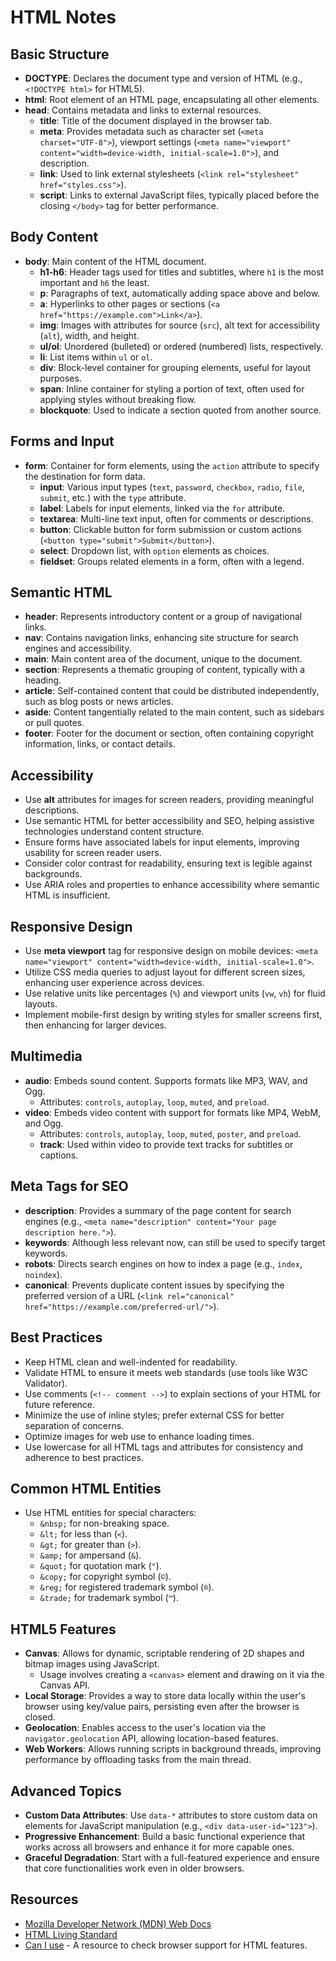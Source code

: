 # HTML Notes

## Basic Structure

- **DOCTYPE**: Declares the document type and version of HTML (e.g., `<!DOCTYPE html>` for HTML5).
- **html**: Root element of an HTML page, encapsulating all other elements.
- **head**: Contains metadata and links to external resources.
  - **title**: Title of the document displayed in the browser tab.
  - **meta**: Provides metadata such as character set (`<meta charset="UTF-8">`), viewport settings (`<meta name="viewport" content="width=device-width, initial-scale=1.0">`), and description.
  - **link**: Used to link external stylesheets (`<link rel="stylesheet" href="styles.css">`).
  - **script**: Links to external JavaScript files, typically placed before the closing `</body>` tag for better performance.

## Body Content

- **body**: Main content of the HTML document.
  - **h1-h6**: Header tags used for titles and subtitles, where `h1` is the most important and `h6` the least.
  - **p**: Paragraphs of text, automatically adding space above and below.
  - **a**: Hyperlinks to other pages or sections (`<a href="https://example.com">Link</a>`).
  - **img**: Images with attributes for source (`src`), alt text for accessibility (`alt`), width, and height.
  - **ul/ol**: Unordered (bulleted) or ordered (numbered) lists, respectively.
  - **li**: List items within `ul` or `ol`.
  - **div**: Block-level container for grouping elements, useful for layout purposes.
  - **span**: Inline container for styling a portion of text, often used for applying styles without breaking flow.
  - **blockquote**: Used to indicate a section quoted from another source.

## Forms and Input

- **form**: Container for form elements, using the `action` attribute to specify the destination for form data.
  - **input**: Various input types (`text`, `password`, `checkbox`, `radio`, `file`, `submit`, etc.) with the `type` attribute.
  - **label**: Labels for input elements, linked via the `for` attribute.
  - **textarea**: Multi-line text input, often for comments or descriptions.
  - **button**: Clickable button for form submission or custom actions (`<button type="submit">Submit</button>`).
  - **select**: Dropdown list, with `option` elements as choices.
  - **fieldset**: Groups related elements in a form, often with a legend.

## Semantic HTML

- **header**: Represents introductory content or a group of navigational links.
- **nav**: Contains navigation links, enhancing site structure for search engines and accessibility.
- **main**: Main content area of the document, unique to the document.
- **section**: Represents a thematic grouping of content, typically with a heading.
- **article**: Self-contained content that could be distributed independently, such as blog posts or news articles.
- **aside**: Content tangentially related to the main content, such as sidebars or pull quotes.
- **footer**: Footer for the document or section, often containing copyright information, links, or contact details.

## Accessibility

- Use **alt** attributes for images for screen readers, providing meaningful descriptions.
- Use semantic HTML for better accessibility and SEO, helping assistive technologies understand content structure.
- Ensure forms have associated labels for input elements, improving usability for screen reader users.
- Consider color contrast for readability, ensuring text is legible against backgrounds.
- Use ARIA roles and properties to enhance accessibility where semantic HTML is insufficient.

## Responsive Design

- Use **meta viewport** tag for responsive design on mobile devices: `<meta name="viewport" content="width=device-width, initial-scale=1.0">`.
- Utilize CSS media queries to adjust layout for different screen sizes, enhancing user experience across devices.
- Use relative units like percentages (`%`) and viewport units (`vw`, `vh`) for fluid layouts.
- Implement mobile-first design by writing styles for smaller screens first, then enhancing for larger devices.

## Multimedia

- **audio**: Embeds sound content. Supports formats like MP3, WAV, and Ogg.
  - Attributes: `controls`, `autoplay`, `loop`, `muted`, and `preload`.
- **video**: Embeds video content with support for formats like MP4, WebM, and Ogg.
  - Attributes: `controls`, `autoplay`, `loop`, `muted`, `poster`, and `preload`.
  - **track**: Used within video to provide text tracks for subtitles or captions.

## Meta Tags for SEO

- **description**: Provides a summary of the page content for search engines (e.g., `<meta name="description" content="Your page description here.">`).
- **keywords**: Although less relevant now, can still be used to specify target keywords.
- **robots**: Directs search engines on how to index a page (e.g., `index`, `noindex`).
- **canonical**: Prevents duplicate content issues by specifying the preferred version of a URL (`<link rel="canonical" href="https://example.com/preferred-url/">`).

## Best Practices

- Keep HTML clean and well-indented for readability.
- Validate HTML to ensure it meets web standards (use tools like W3C Validator).
- Use comments (`<!-- comment -->`) to explain sections of your HTML for future reference.
- Minimize the use of inline styles; prefer external CSS for better separation of concerns.
- Optimize images for web use to enhance loading times.
- Use lowercase for all HTML tags and attributes for consistency and adherence to best practices.

## Common HTML Entities

- Use HTML entities for special characters:
  - `&nbsp;` for non-breaking space.
  - `&lt;` for less than (`<`).
  - `&gt;` for greater than (`>`).
  - `&amp;` for ampersand (`&`).
  - `&quot;` for quotation mark (`"`).
  - `&copy;` for copyright symbol (`©`).
  - `&reg;` for registered trademark symbol (`®`).
  - `&trade;` for trademark symbol (`™`).

## HTML5 Features

- **Canvas**: Allows for dynamic, scriptable rendering of 2D shapes and bitmap images using JavaScript.
  - Usage involves creating a `<canvas>` element and drawing on it via the Canvas API.
- **Local Storage**: Provides a way to store data locally within the user's browser using key/value pairs, persisting even after the browser is closed.
- **Geolocation**: Enables access to the user's location via the `navigator.geolocation` API, allowing location-based features.
- **Web Workers**: Allows running scripts in background threads, improving performance by offloading tasks from the main thread.

## Advanced Topics

- **Custom Data Attributes**: Use `data-*` attributes to store custom data on elements for JavaScript manipulation (e.g., `<div data-user-id="123">`).
- **Progressive Enhancement**: Build a basic functional experience that works across all browsers and enhance it for more capable ones.
- **Graceful Degradation**: Start with a full-featured experience and ensure that core functionalities work even in older browsers.

## Resources

- [Mozilla Developer Network (MDN) Web Docs](https://developer.mozilla.org/)
- [HTML Living Standard](https://html.spec.whatwg.org/multipage/)
- [Can I use](https://caniuse.com/) - A resource to check browser support for HTML features.
